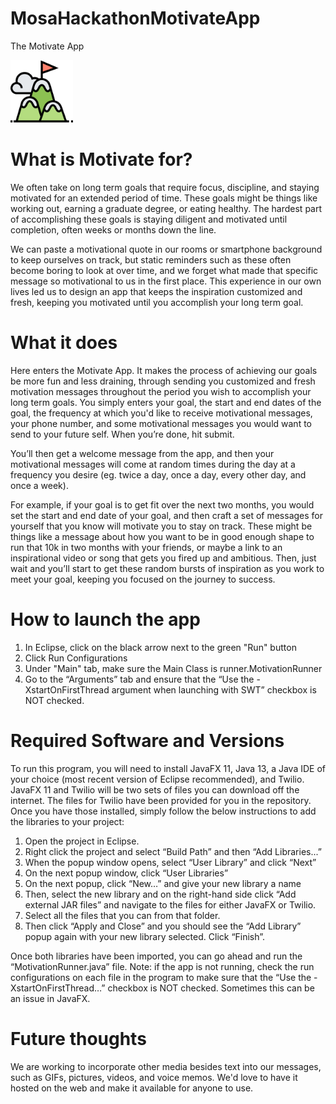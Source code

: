 # MosaHackathonMotivateApp
The Motivate App 

<img src=logo.png width=100>

# What is Motivate for?

  We often take on long term goals that require focus, discipline, and staying motivated for an extended period of time. These goals might be things like working out, earning a graduate degree, or eating healthy. The hardest part of accomplishing these goals is staying diligent and motivated until completion, often weeks or months down the line. 

  We can paste a motivational quote in our rooms or smartphone background to keep ourselves on track, but static reminders such as these often become boring to look at over time, and we forget what made that specific message so motivational to us in the first place. This experience in our own lives led us to design an app that keeps the inspiration customized and fresh, keeping you motivated until you accomplish your long term goal. 

# What it does

  Here enters the Motivate App. It makes the process of achieving our goals be more fun and less draining, through sending you customized and fresh motivation messages throughout the period you wish to accomplish your long term goals. You simply enters your goal, the start and end dates of the goal, the frequency at which you'd like to receive motivational messages, your phone number, and some motivational messages you would want to send to your future self. When you’re done, hit submit. 

  You’ll then get a welcome message from the app, and then your motivational messages will come at random times during the day at a frequency you desire (eg. twice a day, once a day, every other day, and once a week). 

  For example, if your goal is to get fit over the next two months, you would set the start and end date of your goal, and then craft a set of messages for yourself that you know will motivate you to stay on track. These might be things like a message about how you want to be in good enough shape to run that 10k in two months with your friends, or maybe a link to an inspirational video or song that gets you fired up and ambitious. Then, just wait and you’ll start to get these random bursts of inspiration as you work to meet your goal, keeping you focused on the journey to success.

# How to launch the app
1. In Eclipse, click on the black arrow next to the green "Run" button 
2. Click Run Configurations
3. Under "Main" tab, make sure the Main Class is runner.MotivationRunner
4. Go to the “Arguments” tab and ensure that the “Use the -XstartOnFirstThread argument when launching with SWT” checkbox is NOT checked.


# Required Software and Versions

  To run this program, you will need to install JavaFX 11, Java 13, a Java IDE of your choice (most recent version of Eclipse recommended), and Twilio. JavaFX 11 and Twilio will be two sets of files you can download off the internet. The files for Twilio have been provided for you in the repository. Once you have those installed, simply follow the below instructions to add the libraries to your project:

1. Open the project in Eclipse.
2. Right click the project and select “Build Path” and then “Add Libraries...”
3. When the popup window opens, select “User Library” and click “Next”
4. On the next popup window, click “User Libraries”
5. On the next popup, click “New…” and give your new library a name
6. Then, select the new library and on the right-hand side click “Add external JAR files” and navigate to the files for either JavaFX or Twilio.
7. Select all the files that you can from that folder.
8. Then click “Apply and Close” and you should see the “Add Library” popup again with your new library selected. Click “Finish”.

Once both libraries have been imported, you can go ahead and run the “MotivationRunner.java” file. Note: if the app is not running, check the run configurations on each file in the program to make sure that the “Use the -XstartOnFirstThread…” checkbox is NOT checked. Sometimes this can be an issue in JavaFX.

# Future thoughts
We are working to incorporate other media besides text into our messages, such as GIFs, pictures, videos, and voice memos. We'd love to have it hosted on the web and make it available for anyone to use. 
